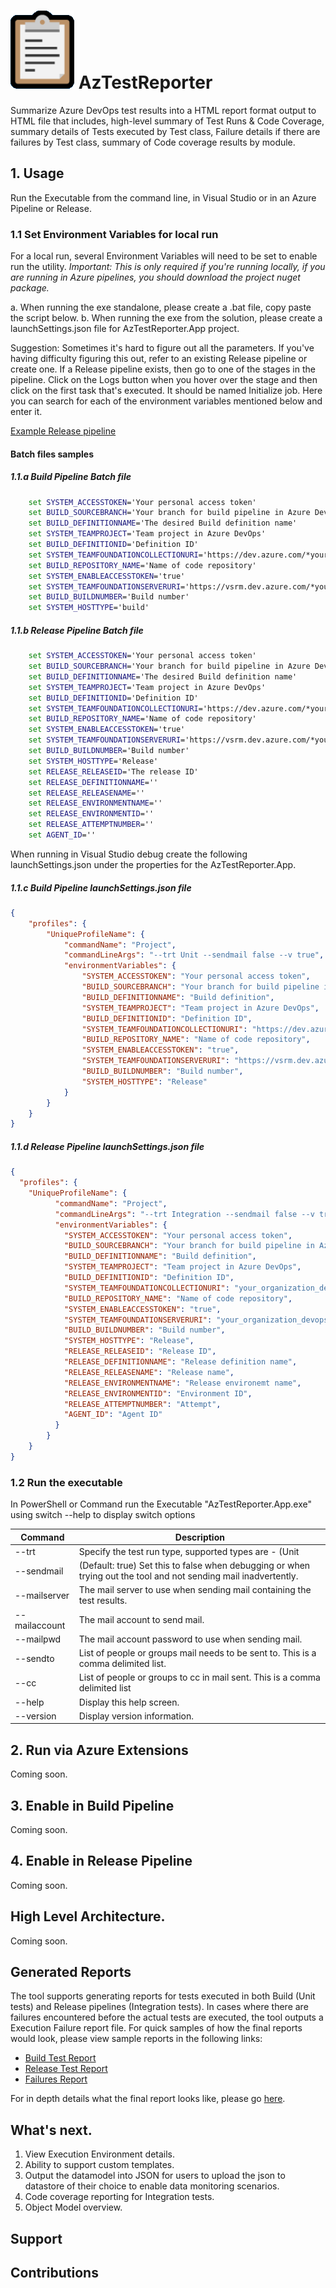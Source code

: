 # ![Logo](docs/Media/logo.png) AzTestReporter
Summarize Azure DevOps test results into a HTML report format output to HTML file that includes, high-level summary of Test Runs & Code Coverage, summary details of Tests executed by Test class, Failure details if there are failures by Test class, summary of Code coverage results by module. 

## 1. Usage
Run the Executable from the command line, in Visual Studio or in an Azure Pipeline or Release.

### 1.1 Set Environment Variables for local run
For a local run, several Environment Variables will need to be set to enable run the utility. *Important: This is only required if you're running locally, if you are running in Azure pipelines, you should download the project nuget package.* 

a. When running the exe standalone, please create a .bat file, copy paste the script below.
b. When running the exe from the solution, please create a launchSettings.json file for  AzTestReporter.App project. 

Suggestion: Sometimes it's hard to figure out all the parameters. If you've having difficulty figuring this out, refer to an existing Release pipeline or create one. 
If a Release pipeline exists, then go to one of the stages in the pipeline. Click on the Logs button when you hover over the stage and then click on the first task that's executed. It should be named Initialize job. Here you can search for each of the environment variables mentioned below and enter it. 

[Example Release pipeline](https://dev.azure.com/HermesProjects/MSTestRepeat/_releaseProgress?_a=release-environment-logs&releaseId=2&environmentId=2)

#### Batch files samples

##### 1.1.a Build Pipeline Batch file

```bat 
	set SYSTEM_ACCESSTOKEN='Your personal access token'
	set BUILD_SOURCEBRANCH='Your branch for build pipeline in Azure DevOps'
	set BUILD_DEFINITIONNAME='The desired Build definition name'
	set SYSTEM_TEAMPROJECT='Team project in Azure DevOps'
	set BUILD_DEFINITIONID='Definition ID'
	set SYSTEM_TEAMFOUNDATIONCOLLECTIONURI='https://dev.azure.com/*your_organization'
	set BUILD_REPOSITORY_NAME='Name of code repository'
	set SYSTEM_ENABLEACCESSTOKEN='true'
	set SYSTEM_TEAMFOUNDATIONSERVERURI='https://vsrm.dev.azure.com/*your_organization'
	set BUILD_BUILDNUMBER='Build number'
	set SYSTEM_HOSTTYPE='build'
```

##### 1.1.b Release Pipeline Batch file

```bat 
	set SYSTEM_ACCESSTOKEN='Your personal access token'
	set BUILD_SOURCEBRANCH='Your branch for build pipeline in Azure DevOps'
	set BUILD_DEFINITIONNAME='The desired Build definition name'
	set SYSTEM_TEAMPROJECT='Team project in Azure DevOps'
	set BUILD_DEFINITIONID='Definition ID'
	set SYSTEM_TEAMFOUNDATIONCOLLECTIONURI='https://dev.azure.com/*your_organization'
	set BUILD_REPOSITORY_NAME='Name of code repository'
	set SYSTEM_ENABLEACCESSTOKEN='true'
	set SYSTEM_TEAMFOUNDATIONSERVERURI='https://vsrm.dev.azure.com/*your_organization'
	set BUILD_BUILDNUMBER='Build number'
	set SYSTEM_HOSTTYPE='Release'
	set RELEASE_RELEASEID='The release ID'
	set RELEASE_DEFINITIONNAME=''
	set RELEASE_RELEASENAME=''
	set RELEASE_ENVIRONMENTNAME=''
	set RELEASE_ENVIRONMENTID=''
	set RELEASE_ATTEMPTNUMBER=''
	set AGENT_ID=''
```

When running in Visual Studio debug create the following launchSettings.json under the properties for the AzTestReporter.App.

##### 1.1.c Build Pipeline launchSettings.json file

```json
{
    "profiles": {
        "UniqueProfileName": {
            "commandName": "Project",
            "commandLineArgs": "--trt Unit --sendmail false --v true",
            "environmentVariables": {
                "SYSTEM_ACCESSTOKEN": "Your personal access token",
                "BUILD_SOURCEBRANCH": "Your branch for build pipeline in Azure DevOps",
                "BUILD_DEFINITIONNAME": "Build definition",
                "SYSTEM_TEAMPROJECT": "Team project in Azure DevOps",
                "BUILD_DEFINITIONID": "Definition ID",
                "SYSTEM_TEAMFOUNDATIONCOLLECTIONURI": "https://dev.azure.com/*your_organization",
                "BUILD_REPOSITORY_NAME": "Name of code repository",
                "SYSTEM_ENABLEACCESSTOKEN": "true",
                "SYSTEM_TEAMFOUNDATIONSERVERURI": "https://vsrm.dev.azure.com/*your_organization",
                "BUILD_BUILDNUMBER": "Build number",
                "SYSTEM_HOSTTYPE": "Release"
            }
        }
    }
}
```

##### 1.1.d Release Pipeline launchSettings.json file

```json
{
  "profiles": {
    "UniqueProfileName": {
          "commandName": "Project",
          "commandLineArgs": "--trt Integration --sendmail false --v true",
          "environmentVariables": {
            "SYSTEM_ACCESSTOKEN": "Your personal access token",
            "BUILD_SOURCEBRANCH": "Your branch for build pipeline in Azure DevOps",
            "BUILD_DEFINITIONNAME": "Build definition",
            "SYSTEM_TEAMPROJECT": "Team project in Azure DevOps",
            "BUILD_DEFINITIONID": "Definition ID",
            "SYSTEM_TEAMFOUNDATIONCOLLECTIONURI": "your_organization_devops_url",
            "BUILD_REPOSITORY_NAME": "Name of code repository",
            "SYSTEM_ENABLEACCESSTOKEN": "true",
            "SYSTEM_TEAMFOUNDATIONSERVERURI": "your_organization_devops_url starts with https://vsrm",
            "BUILD_BUILDNUMBER": "Build number",
            "SYSTEM_HOSTTYPE": "Release",
            "RELEASE_RELEASEID": "Release ID",
            "RELEASE_DEFINITIONNAME": "Release definition name",
            "RELEASE_RELEASENAME": "Release name",
            "RELEASE_ENVIRONMENTNAME": "Release environemt name",
            "RELEASE_ENVIRONMENTID": "Environment ID",
            "RELEASE_ATTEMPTNUMBER": "Attempt",
            "AGENT_ID": "Agent ID"
          }
        }
    }
}
```

### 1.2 Run the executable
In PowerShell or Command run the Executable "AzTestReporter.App.exe" using switch --help to display switch options

| Command 				| Description 																		|
| --------------------- | --------------------------------------------------------------------------------- |
| --trt	  		| Specify the test run type, supported types are - (Unit|Integration) 					|
|  --sendmail 	| (Default: true) Set this to false when debugging or when trying out the tool and not sending mail inadvertently. |
| --mailserver 	| The mail server to use when sending mail containing the test results.|
| --mailaccount | The mail account to send mail. |
| --mailpwd 	| 	The mail account password to use when sending mail. |
| --sendto 		|  List of people or groups mail needs to be sent to. This is a comma delimited list. |
| --cc 			| List of people or groups to cc in mail sent. This is a comma delimited list |
|  --help 		| Display this help screen. |
|  --version 	| Display version information. |
  
  
## 2. Run via Azure Extensions
Coming soon.

## 3. Enable in Build Pipeline
Coming soon.

## 4. Enable in Release Pipeline
Coming soon.

## High Level Architecture.
Coming soon.

## Generated Reports
The tool supports generating reports for tests executed in both Build (Unit tests) and Release pipelines (Integration tests). In cases where there are failures encountered before the actual tests are executed, the tool outputs a Execution Failure report file. For quick samples of how the final reports would look, please view sample reports in the following links:

- [Build Test Report](https://loganwol.github.io/aztr/UnitTestResults-Example-TestExecutionReport.html)
- [Release Test Report](docs/)
- [Failures Report](https://loganwol.github.io/aztr/ExecutionFailuresReport-Attempt0-1.1.37.html) 

For in depth details what the final report looks like, please go [here](docs/ReportDetails.md).


## What's next.

1. View Execution Environment details.
2. Ability to support custom templates.
3. Output the datamodel into JSON for users to upload the json to datastore of their choice to enable data monitoring scenarios.
4. Code coverage reporting for Integration tests.
5. Object Model overview.

## Support

## Contributions
